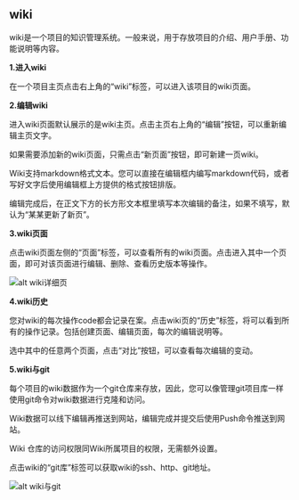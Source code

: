 ## wiki


wiki是一个项目的知识管理系统。一般来说，用于存放项目的介绍、用户手册、功能说明等内容。

**1.进入wiki**

在一个项目主页点击右上角的“wiki”标签，可以进入该项目的wiki页面。


**2.编辑wiki**

进入wiki页面默认展示的是wiki主页。点击主页右上角的“编辑”按钮，可以重新编辑主页文字。

如果需要添加新的wiki页面，只需点击“新页面”按钮，即可新建一页wiki。 

Wiki支持markdown格式文本。您可以直接在编辑框内编写markdown代码，或者写好文字后使用编辑框上方提供的格式按钮排版。

编辑完成后，在正文下方的长方形文本框里填写本次编辑的备注，如果不填写，默认为“某某更新了新页”。

**3.wiki页面**

点击wiki页面左侧的“页面”标签，可以查看所有的wiki页面。点击进入其中一个页面，即可对该页面进行编辑、删除、查看历史版本等操作。


![alt wiki详细页](/CSDN_Code/code_support/blob/master/images/FAQ_2_5_1.jpg "wiki详细页")

**4.wiki历史**

您对wiki的每次操作code都会记录在案。点击wiki页的“历史”标签，将可以看到所有的操作记录。包括创建页面、编辑页面，每次的编辑说明等。
 
选中其中的任意两个页面，点击“对比”按钮，可以查看每次编辑的变动。


**5.wiki与git**

每个项目的wiki数据作为一个git仓库来存放，因此，您可以像管理git项目库一样使用git命令对wiki数据进行克隆和访问。

Wiki数据可以线下编辑再推送到网站，编辑完成并提交后使用Push命令推送到网站。

Wiki 仓库的访问权限同Wiki所属项目的权限，无需额外设置。

点击wiki的“git库”标签可以获取wiki的ssh、http、git地址。

![alt wiki与git](/CSDN_Code/code_support/blob/master/images/FAQ_2_5_2.jpg "wiki与git")